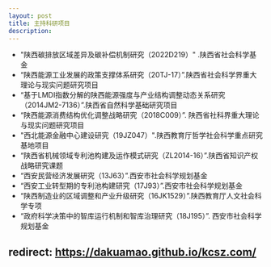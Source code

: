 ```yaml
---
layout: post
title: 主持科研项目
description: 
---
```

* "陕西碳排放区域差异及碳补偿机制研究（2022D219）" .陕西省社会科学基金
* “陕西能源工业发展的政策支撑体系研究（20TJ-17）”.陕西省社会科学界重大理论与现实问题研究项目
* “基于LMDI指数分解的陕西能源强度与产业结构调整动态关系研究（2014JM2-7136）”.陕西省自然科学基础研究项目
* “陕西能源消费结构优化调整战略研究（2018C009）”. 陕西省社科界重大理论与现实问题研究项目
* "西北能源金融中心建设研究（19JZ047）".陕西教育厅哲学社会科学重点研究基地项目
* “陕西省机械领域专利池构建及运作模式研究（ZL2014-16）”.陕西省知识产权战略研究课题
* “西安民营经济发展研究（13J63）”.西安市社会科学规划基金
* “西安工业转型期的专利池构建研究（17J93）”.西安市社会科学规划基金
* “陕西制造业的区域调整和产业升级研究（16JK1529）”.陕西教育厅人文社会科学专项
* “政府科学决策中的智库运行机制和智库治理研究（18J195）”. 西安市社会科学规划基金




redirect: https://dakuamao.github.io/kcsz.com/
---
